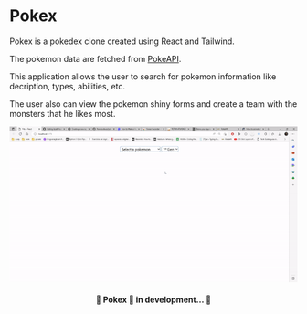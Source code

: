 # Pokex
Pokex is a pokedex clone created using React and Tailwind. 

The pokemon data are fetched from [PokeAPI](https://pokeapi.co/).

This application allows the user to search for pokemon information like decription, types, abilities, etc.

The user also can view the pokemon shiny forms and create a team with the monsters that he likes most.

![App Overview](readme_content/overview.gif)

<h4 align="center"> 
	🚧 Pokex 🚀 in development... 🚧
</h4>
